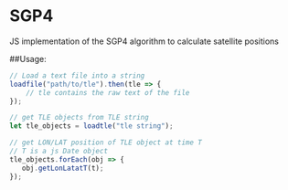 # SGP4
JS implementation of the SGP4 algorithm to calculate satellite positions

##Usage:
```javascript
// Load a text file into a string
loadfile("path/to/tle").then(tle => {
    // tle contains the raw text of the file
});

// get TLE objects from TLE string
let tle_objects = loadtle("tle string");

// get LON/LAT position of TLE object at time T
// T is a js Date object
tle_objects.forEach(obj => {
   obj.getLonLatatT(t);
});
```